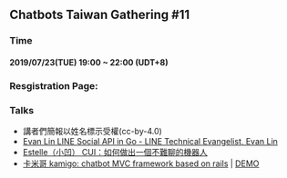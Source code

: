 ## Chatbots Taiwan Gathering #11

### Time

#### 2019/07/23(TUE) 19:00 ~ 22:00  (UDT+8)

### Resgistration Page:
 
### Talks

- 講者們簡報以姓名標示受權(cc-by-4.0)
- [Evan Lin LINE Social API in Go - LINE Technical Evangelist, Evan Lin](https://speakerdeck.com/line_developers_tw/line-social-api-in-go)							
- [Estelle（小凹） CUI：如何做出一個不難聊的機器人](https://drive.google.com/file/d/17jX0UFMkkSz96RcYtv6egYv30CbDkUyi/view?usp=sharing)						
- [卡米哥 kamigo: chatbot MVC framework based on rails](https://github.com/etrex/kamigo) | [DEMO](https://kamigo-demo.herokuapp.com/menu)				
    

